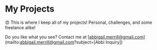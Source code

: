 # My Projects
😍 This is where I keep all of my projects! Personal, challenges, and some freelance alike!

Do you like what you see? Contact me at [abbigail.merrill@gmail.com](mailto:abbigail.merrill@gmail.com?subject=[Abbi Inquiry])
